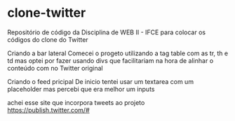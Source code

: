 # clone-twitter
Repositório de código da Disciplina de WEB II - IFCE para colocar os códigos do clone do Twitter 

Criando a bar lateral 
Comecei o progeto utilizando a tag table com as tr, th e td mas optei por fazer usando divs que facilitariam na hora de alinhar o    conteúdo com no Twitter original

Criando o feed pricipal
De inicio tentei usar um textarea com um placeholder mas percebi que era melhor um inputs

 achei esse site que incorpora tweets ao projeto https://publish.twitter.com/# 
